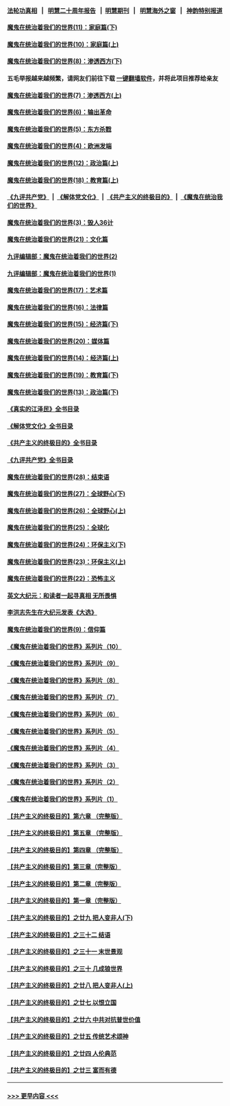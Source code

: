 #### [法轮功真相](https://github.com/gfw-breaker/truth/blob/master/README.md?t=0) &nbsp;&nbsp;|&nbsp;&nbsp; [明慧二十周年报告](https://github.com/gfw-breaker/mh-reports/blob/master/README.md?t=0) &nbsp;&nbsp;|&nbsp;&nbsp;[明慧期刊](https://github.com/gfw-breaker/mh-qikan) &nbsp;&nbsp;|&nbsp;&nbsp; [明慧海外之窗](https://github.com/gfw-breaker/mh-news/blob/master/README.md?t=0) &nbsp;&nbsp;|&nbsp;&nbsp; [神韵特别报道](https://github.com/gfw-breaker/mh-news/blob/master/shenyun.md?t=0)
#### [魔鬼在统治着我们的世界(11)：家庭篇(下)](../pages/nsc422/n10440961.md?t=11262350) 
#### [魔鬼在统治着我们的世界(10)：家庭篇(上)](../pages/nsc422/n10435448.md?t=11262350) 
#### [魔鬼在统治着我们的世界(8)：渗透西方(下)](../pages/nsc422/n10429603.md?t=11262350) 
#### 五毛举报越来越频繁，请网友们前往下载 [一键翻墙软件](https://github.com/gfw-breaker/ssr-accounts)，并将此项目推荐给亲友
#### [魔鬼在统治着我们的世界(7)：渗透西方(上)](../pages/nsc422/n10426013.md?t=11262350) 
#### [魔鬼在统治着我们的世界(6)：输出革命](../pages/nsc422/n10421536.md?t=11262350) 
#### [魔鬼在统治着我们的世界(5)：东方杀戮](../pages/nsc422/n10417707.md?t=11262350) 
#### [魔鬼在统治着我们的世界(4)：欧洲发端](../pages/nsc422/n10414890.md?t=11262350) 
#### [魔鬼在统治着我们的世界(12)：政治篇(上)](../pages/nsc422/n10444576.md?t=11262350) 
#### [魔鬼在统治着我们的世界(18)：教育篇(上)](../pages/nsc422/n10526970.md?t=11262350) 
#### [《九评共产党》](https://github.com/begood0513/9ping.md/blob/master/README.md) &nbsp;|&nbsp; [《解体党文化》](../../../../jtdwh.md/blob/master/README.md)  &nbsp;|&nbsp; [《共产主义的终极目的》](../../../../gczydzjmd.md/blob/master/README.md) &nbsp;|&nbsp; [《魔鬼在统治我们的世界》](../../../../mgztzwmdsj.md/blob/master/README.md) 
#### [魔鬼在统治着我们的世界(3)：毁人36计](../pages/nsc422/n10411583.md?t=11262350) 
#### [魔鬼在统治着我们的世界(21)：文化篇](../pages/nsc422/n10597706.md?t=11262350) 
#### [九评编辑部：魔鬼在统治着我们的世界(2)](../pages/nsc422/n10410036.md?t=11262350) 
#### [九评编辑部：魔鬼在统治着我们的世界(1)](../pages/nsc422/n10406825.md?t=11262350) 
#### [魔鬼在统治着我们的世界(17)：艺术篇](../pages/nsc422/n10499093.md?t=11262350) 
#### [魔鬼在统治着我们的世界(16)：法律篇](../pages/nsc422/n10485969.md?t=11262350) 
#### [魔鬼在统治着我们的世界(15)：经济篇(下)](../pages/nsc422/n10469975.md?t=11262350) 
#### [魔鬼在统治着我们的世界(20)：媒体篇](../pages/nsc422/n10586579.md?t=11262350) 
#### [魔鬼在统治着我们的世界(14)：经济篇(上)](../pages/nsc422/n10457370.md?t=11262350) 
#### [魔鬼在统治着我们的世界(19)：教育篇(下)](../pages/nsc422/n10564808.md?t=11262350) 
#### [魔鬼在统治着我们的世界(13)：政治篇(下)](../pages/nsc422/n10448270.md?t=11262350) 
#### [《真实的江泽民》全书目录](../pages/nsc422/n13721399.md?t=11262350) 
#### [《解体党文化》全书目录](../pages/nsc422/n13721157.md?t=11262350) 
#### [《共产主义的终极目的》全书目录](../pages/nsc422/n13721048.md?t=11262350) 
#### [《九评共产党》全书目录](../pages/nsc422/n13708085.md?t=11262350) 
#### [魔鬼在统治着我们的世界(28)：结束语](../pages/nsc422/n10936246.md?t=11262350) 
#### [魔鬼在统治着我们的世界(27)：全球野心(下)](../pages/nsc422/n10928319.md?t=11262350) 
#### [魔鬼在统治着我们的世界(26)：全球野心(上)](../pages/nsc422/n10900318.md?t=11262350) 
#### [魔鬼在统治着我们的世界(25)：全球化](../pages/nsc422/n10788205.md?t=11262350) 
#### [魔鬼在统治着我们的世界(24)：环保主义(下)](../pages/nsc422/n10695307.md?t=11262350) 
#### [魔鬼在统治着我们的世界(23)：环保主义(上)](../pages/nsc422/n10688613.md?t=11262350) 
#### [魔鬼在统治着我们的世界(22)：恐怖主义](../pages/nsc422/n10614727.md?t=11262350) 
#### [英文大纪元：和读者一起寻真相 无所畏惧](../pages/nsc422/n12542027.md?t=11262350) 
#### [李洪志先生在大纪元发表《大选》](../pages/nsc422/n12534746.md?t=11262350) 
#### [魔鬼在统治着我们的世界(9)：信仰篇](../pages/nsc422/n10432159.md?t=11262350) 
#### [《魔鬼在统治着我们的世界》系列片（10）](../pages/nsc422/n12292670.md?t=11262350) 
#### [《魔鬼在统治着我们的世界》系列片（9）](../pages/nsc422/n12290859.md?t=11262350) 
#### [《魔鬼在统治着我们的世界》系列片（8）](../pages/nsc422/n12287445.md?t=11262350) 
#### [《魔鬼在统治着我们的世界》系列片（7）](../pages/nsc422/n12283425.md?t=11262350) 
#### [《魔鬼在统治着我们的世界》系列片（6）](../pages/nsc422/n12282314.md?t=11262350) 
#### [《魔鬼在统治着我们的世界》系列片（5）](../pages/nsc422/n12281419.md?t=11262350) 
#### [《魔鬼在统治着我们的世界》系列片（4）](../pages/nsc422/n12274024.md?t=11262350) 
#### [《魔鬼在统治着我们的世界》系列片（3）](../pages/nsc422/n12271322.md?t=11262350) 
#### [《魔鬼在统治着我们的世界》系列片（2）](../pages/nsc422/n12269049.md?t=11262350) 
#### [《魔鬼在统治着我们的世界》系列片（1）](../pages/nsc422/n12267575.md?t=11262350) 
#### [【共产主义的终极目的】第六章 （完整版）](../pages/nsc422/n11428913.md?t=11262350) 
#### [【共产主义的终极目的】第五章 （完整版）](../pages/nsc422/n11428912.md?t=11262350) 
#### [【共产主义的终极目的】第四章 （完整版）](../pages/nsc422/n11428907.md?t=11262350) 
#### [【共产主义的终极目的】第三章（完整版）](../pages/nsc422/n11428848.md?t=11262350) 
#### [【共产主义的终极目的】第二章（完整版）](../pages/nsc422/n11428831.md?t=11262350) 
#### [【共产主义的终极目的】第一章（完整版）](../pages/nsc422/n11417651.md?t=11262350) 
#### [【共产主义的终极目的】之廿九 把人变非人(下)](../pages/nsc422/n11344140.md?t=11262350) 
#### [【共产主义的终极目的】之三十二 结语](../pages/nsc422/n11360535.md?t=11262350) 
#### [【共产主义的终极目的】之三十一 末世景观](../pages/nsc422/n11351129.md?t=11262350) 
#### [【共产主义的终极目的】之三十 几成狼世界](../pages/nsc422/n11348280.md?t=11262350) 
#### [【共产主义的终极目的】之廿八 把人变非人(上)](../pages/nsc422/n11340492.md?t=11262350) 
#### [【共产主义的终极目的】之廿七 以恨立国](../pages/nsc422/n11336944.md?t=11262350) 
#### [【共产主义的终极目的】之廿六 中共对抗普世价值](../pages/nsc422/n11324785.md?t=11262350) 
#### [【共产主义的终极目的】之廿五 传统艺术颂神](../pages/nsc422/n11296396.md?t=11262350) 
#### [【共产主义的终极目的】之廿四 人伦典范](../pages/nsc422/n11296397.md?t=11262350) 
#### [【共产主义的终极目的】之廿三 富而有德](../pages/nsc422/n11283598.md?t=11262350) 

----
#### [ >>> 更早内容 <<< ](../indexes/nsc422-earlier.md)
